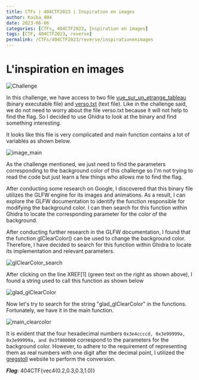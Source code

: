 ```yaml
---
title: CTFs | 404CTF2023 | Inspiration en images
author: Kaiba_404
date: 2023-06-06
categories: [CTFs, 404CTF2023, Inspiration en images]
tags: [CTF, 404CTF2023, reverse]
permalink: /CTFs/404CTF2023/reverse/inspirationenimages
---
```


# L'inspiration en images

![Challenge](https://github.com/CongKhaiNGUYEN/CTF/assets/61443497/f7e51a54-9246-4608-8cfb-14e7f79d21de)

In this challenge, we have access to two file [vue_sur_un_etrange_tableau](https://github.com/CongKhaiNGUYEN/congkhainguyen.github.io/tree/main/_posts/CTFs/404CTF2023/reverse/files/vue_sur_un_etrange_tableau)  (binary executable file) and [verso.txt](https://github.com/CongKhaiNGUYEN/congkhainguyen.github.io/tree/main/_posts/CTFs/404CTF2023/reverse/files/verso.txt) (text file).  Like in the challenge said, we do not need to worry about the file verso.txt because it will not help to find the flag. So I decided to use Ghidra to look at the binary and find something interesting.


It looks like this file is very complicated and main function contains a lot of variables as shown below.

![image_main](https://github.com/CongKhaiNGUYEN/CTF/assets/61443497/c50209bc-bfb7-4a47-a2e5-dfeb70ec0a0a)

As the challenge mentioned, we just need to find the parameters corresponding to the background color of this challenge so I'm not trying to read the code but just learn a few things who allows me to find the flag. 

After conducting some research on Google, I discovered that this binary file utilizes the GLFW engine for its images and animations. As a result, I can explore the GLFW documentation to identify the function responsible for modifying the background color. I can then search for this function within Ghidra to locate the corresponding parameter for the color of the background.

After conducting further research in the GLFW documentation, I found that the function glClearColor() can be used to change the background color. Therefore, I have decided to search for this function within Ghidra to locate its implementation and relevant parameters.

![glClearColor_search](https://github.com/CongKhaiNGUYEN/CTF/assets/61443497/f2d770da-3705-4459-9432-f1fc9963fbeb)

After clicking on the line XREF[1] (green text on the right as shown above), I found a string used to call this function as shown below

![glad_glClearColor](https://github.com/CongKhaiNGUYEN/CTF/assets/61443497/e4a51237-3242-48b9-9e3a-c687e13a279a)

Now let's try to search for the string "glad_glClearColor" in the functions. Fortunately, we have it in the main function.

![main_clearcolor](https://github.com/CongKhaiNGUYEN/CTF/assets/61443497/4c66c7d4-2639-4ac1-b34f-b1d40fbc7794)

It is evident that the four hexadecimal numbers `0x3e4ccccd, 0x3e99999a, 0x3e99999a, and 0x3f800000` correspond to the parameters for the background color. However, to adhere to the requirement of representing them as real numbers with one digit after the decimal point, I utilized the [gregstoll](https://gregstoll.com/~gregstoll/floattohex/) website to perform the conversion.

***Flag***: 404CTF{vec4(0.2,0.3,0.3,1.0)}

